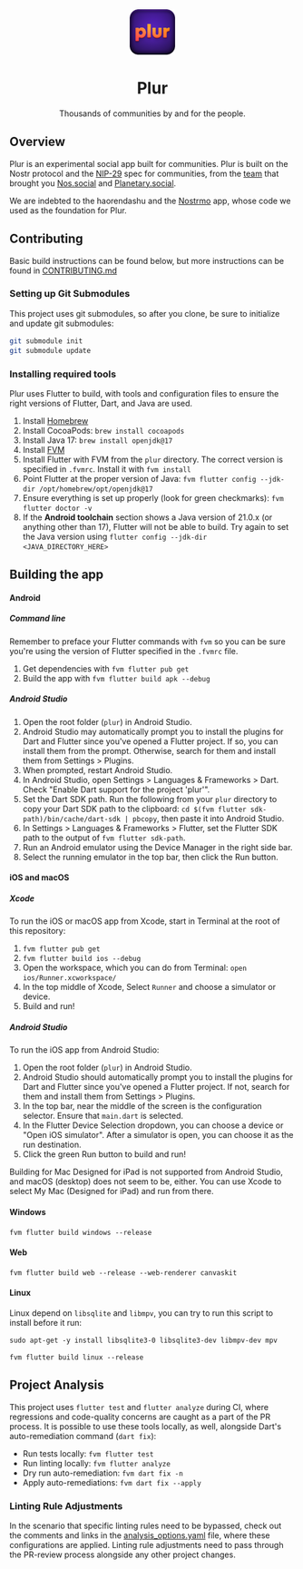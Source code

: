 <div align="center">

<img src="./assets/imgs/logo/logo_android.png" alt="Nostrmo Logo" title="Nostrmo logo" width="80"/>

# Plur

Thousands of communities by and for the people.<br/></div>

## Overview

Plur is an experimental social app built for communities. Plur is built on the Nostr protocol and the [NIP-29](https://github.com/nostr-protocol/29.md) spec for communities, from the [team](https://www.verse-pbc.org/) that brought you [Nos.social](https://nos.social) and [Planetary.social](https://planetary.social).

We are indebted to the haorendashu and the [Nostrmo](https://github.com/haorendashu/nostrmo) app, whose code we used as the foundation for Plur.

## Contributing

Basic build instructions can be found below, but more instructions can be found in [CONTRIBUTING.md](CONTRIBUTING.md)

### Setting up Git Submodules

This project uses git submodules, so after you clone, be sure to initialize and update git submodules:

```bash
git submodule init
git submodule update
```

### Installing required tools

Plur uses Flutter to build, with tools and configuration files to ensure the right versions of Flutter, Dart, and Java are used.

1. Install [Homebrew](https://brew.sh)
2. Install CocoaPods: `brew install cocoapods`
3. Install Java 17: `brew install openjdk@17`
4. Install [FVM](https://fvm.app)
5. Install Flutter with FVM from the `plur` directory. The correct version is specified in `.fvmrc`. Install it with `fvm install`
6. Point Flutter at the proper version of Java: `fvm flutter config --jdk-dir /opt/homebrew/opt/openjdk@17`
7. Ensure everything is set up properly (look for green checkmarks): `fvm flutter doctor -v`
8. If the **Android toolchain** section shows a Java version of 21.0.x (or anything other than 17), Flutter will not be able to build. Try again to set the Java version using `flutter config --jdk-dir <JAVA_DIRECTORY_HERE>`

## Building the app

#### Android

##### Command line
Remember to preface your Flutter commands with `fvm` so you can be sure you're using the version of Flutter specified in the `.fvmrc` file.

1. Get dependencies with `fvm flutter pub get`
2. Build the app with `fvm flutter build apk --debug`

##### Android Studio
1. Open the root folder (`plur`) in Android Studio.
2. Android Studio may automatically prompt you to install the plugins for Dart and Flutter since you've opened a Flutter project. If so, you can install them from the prompt. Otherwise, search for them and install them from Settings > Plugins.
3. When prompted, restart Android Studio.
4. In Android Studio, open Settings > Languages & Frameworks > Dart. Check "Enable Dart support for the project 'plur'".
5. Set the Dart SDK path. Run the following from your `plur` directory to copy your Dart SDK path to the clipboard: `cd $(fvm flutter sdk-path)/bin/cache/dart-sdk | pbcopy`, then paste it into Android Studio.
6. In Settings > Languages & Frameworks > Flutter, set the Flutter SDK path to the output of `fvm flutter sdk-path`.
7. Run an Android emulator using the Device Manager in the right side bar.
8. Select the running emulator in the top bar, then click the Run button.

#### iOS and macOS

##### Xcode
To run the iOS or macOS app from Xcode, start in Terminal at the root of this repository:

1. `fvm flutter pub get`
2. `fvm flutter build ios --debug`
3. Open the workspace, which you can do from Terminal: `open ios/Runner.xcworkspace/`
4. In the top middle of Xcode, Select `Runner` and choose a simulator or device.
5. Build and run!

##### Android Studio
To run the iOS app from Android Studio:

1. Open the root folder (`plur`) in Android Studio.
2. Android Studio should automatically prompt you to install the plugins for Dart and Flutter since you've opened a Flutter project. If not, search for them and install them from Settings > Plugins.
3. In the top bar, near the middle of the screen is the configuration selector. Ensure that `main.dart` is selected.
4. In the Flutter Device Selection dropdown, you can choose a device or "Open iOS simulator". After a simulator is open, you can choose it as the run destination.
5. Click the green Run button to build and run!

Building for Mac Designed for iPad is not supported from Android Studio, and macOS (desktop) does not seem to be, either. You can use Xcode to select My Mac (Designed for iPad) and run from there.

#### Windows

```
fvm flutter build windows --release
```

#### Web

```
fvm flutter build web --release --web-renderer canvaskit
```

#### Linux

Linux depend on `libsqlite` and `libmpv`, you can try to run this script to install before it run: 

```
sudo apt-get -y install libsqlite3-0 libsqlite3-dev libmpv-dev mpv
```

```
fvm flutter build linux --release
```

## Project Analysis

This project uses `flutter test` and `flutter analyze` during CI, where regressions and code-quality concerns are caught as a part of the PR process. It is possible to use these tools locally, as well, alongside Dart's auto-remediation command (`dart fix`):
- Run tests locally: `fvm flutter test`
- Run linting locally: `fvm flutter analyze`
- Dry run auto-remediation: `fvm dart fix -n`
- Apply auto-remediations: `fvm dart fix --apply`

### Linting Rule Adjustments

In the scenario that specific linting rules need to be bypassed, check out the comments and links in the 
[analysis_options.yaml](./analysis_options.yaml) file, where these configurations are applied. Linting rule 
adjustments need to pass through the PR-review process alongside any other project changes.

